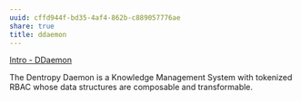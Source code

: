 ```yaml
---
uuid: cffd944f-bd35-4af4-862b-c889057776ae
share: true
title: ddaemon
---
```

[Intro - DDaemon](../3aac9f98-9264-4093-8402-be32de0295cb)

The Dentropy Daemon is a Knowledge Management System with tokenized RBAC whose data structures are composable and transformable.